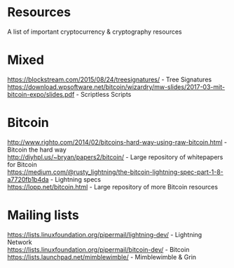 # Resources
A list of important cryptocurrency &amp; cryptography resources

# Mixed

https://blockstream.com/2015/08/24/treesignatures/ - Tree Signatures<br>
https://download.wpsoftware.net/bitcoin/wizardry/mw-slides/2017-03-mit-bitcoin-expo/slides.pdf - Scriptless Scripts

# Bitcoin

http://www.righto.com/2014/02/bitcoins-hard-way-using-raw-bitcoin.html - Bitcoin the hard way<br>
http://diyhpl.us/~bryan/papers2/bitcoin/ - Large repository of whitepapers for Bitcoin<br>
https://medium.com/@rusty_lightning/the-bitcoin-lightning-spec-part-1-8-a7720fb1b4da - Lightning specs<br>
https://lopp.net/bitcoin.html - Large repository of more Bitcoin resources<br>

# Mailing lists
https://lists.linuxfoundation.org/pipermail/lightning-dev/ - Lightning Network<br>
https://lists.linuxfoundation.org/pipermail/bitcoin-dev/ - Bitcoin<br>
https://lists.launchpad.net/mimblewimble/ - Mimblewimble & Grin<br>
